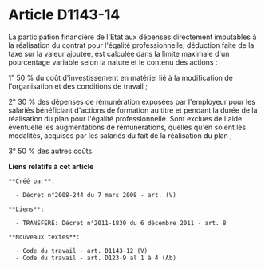 # Article D1143-14

La participation financière de l'Etat aux dépenses directement imputables à la réalisation du contrat pour l'égalité
professionnelle, déduction faite de la taxe sur la valeur ajoutée, est calculée dans la limite maximale d'un pourcentage
variable selon la nature et le contenu des actions :

1° 50 % du coût d'investissement en matériel lié à la modification de l'organisation et des conditions de travail ;

2° 30 % des dépenses de rémunération exposées par l'employeur pour les salariés bénéficiant d'actions de formation au titre
et pendant la durée de la réalisation du plan pour l'égalité professionnelle. Sont exclues de l'aide éventuelle les
augmentations de rémunérations, quelles qu'en soient les modalités, acquises par les salariés du fait de la réalisation du
plan ;

3° 50 % des autres coûts.

**Liens relatifs à cet article**

	**Créé par**:

	  - Décret n°2008-244 du 7 mars 2008 - art. (V)

	**Liens**:

	  - TRANSFERE: Décret n°2011-1830 du 6 décembre 2011 - art. 8

	**Nouveaux textes**:

	  - Code du travail - art. D1143-12 (V)
	  - Code du travail - art. D123-9 al 1 à 4 (Ab)
